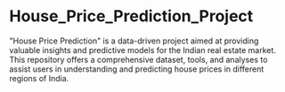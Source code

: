 # House_Price_Prediction_Project
"House Price Prediction" is a data-driven project aimed at providing valuable insights and predictive models for the Indian real estate market. This repository offers a comprehensive dataset, tools, and analyses to assist users in understanding and predicting house prices in different regions of India.


